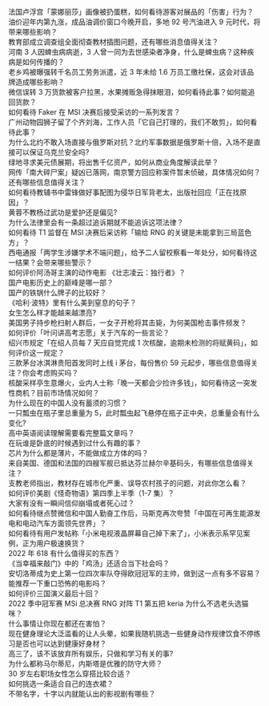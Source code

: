 法国卢浮宫「蒙娜丽莎」画像被扔蛋糕，如何看待游客对展品的「伤害」行为？  
油价迎年内第九涨，成品油调价窗口今晚开启，多地 92 号汽油进入 9 元时代，将带来哪些影响？  
教育部成立调查组全面彻查教材插图问题，还有哪些消息值得关注？  
河南 3 人因蜱虫病病逝，3 人曾一同为去世感染者净身，什么是蜱虫病？这种疾病是如何传播的？  
老乡鸡被曝强转千名员工劳务派遣，近 3 年未给 1.6 万员工缴社保，这会对该品牌造成哪些影响？  
微信误转 3 万货款被客户拉黑，水果摊贩急得抹眼泪，如何看待此事？如何能追回货款？  
如何看待 Faker 在 MSI 决赛后接受采访的一系列发言？  
广州动物园狮子留了个齐刘海，工作人员「它自己打理的，我们不敢剪」，如何看待此事？  
为什么北约不敢入场直接与俄罗斯对抗？北约军事数据是俄罗斯十倍，入场不是直接可以保证乌克兰安全吗?  
绿地寻求美元债展期，将出售千亿资产，如何从商业角度解读此举？  
网传「南大碎尸案」疑凶已落网，南京警方回应称案件暂未侦破，具体情况如何？还有哪些信息值得关注？  
如何看待教辅书中雷锋做好事配图为侵华日军背老太，出版社回应「正在找原因」？  
黄蓉不教杨过武功是爱护还是偏见?  
为什么法律里会有一条超过追诉期就不能追诉这项法律？  
如何看待 T1 监督在 MSI 决赛后采访称「输给 RNG 的关键是未能拿到三局蓝色方」？  
西电通报「两学生涉嫌学术不端问题」，给予二人留校察看一年处分，如何看待这一结果？会带来哪些警示？  
如何评价阿汤哥主演的动作电影 《壮志凌云：独行者》？  
国产电影历史上的巅峰是哪一部？  
国产的铁锅什么牌子的比较好？  
《哈利·波特》里有什么美到窒息的句子？  
女生怎么样才能越来越漂亮?  
美国男子持步枪扫射人群后，一女子开枪将其击毙，为何美国枪击事件频发？  
如何评价「叶问讲高考志愿」关于汽车的一些言论？  
绍兴市规定「在绍人员每 7 天应自觉完成 1 次核酸，逾期未检测的将赋黄码」，如何评价这一规定？  
三款茅台冰淇淋贵阳首发同时上线 i 茅台，每份售价 59 元起步，哪些信息值得关注？你会考虑购买吗？  
核酸采样亭生意爆火，业内人士称「晚一天都会少捡许多钱」，如何看待这一突发性商机？目前市场情况如何？  
为什么现在的中国人没有蓄须的习惯？  
一只瓢虫在瓶子里总重量为 5，此时瓢虫起飞悬停在瓶子正中央，总重量会有什么变化?  
高中英语阅读理解需要看完整篇文章吗？  
在玩谁是卧底的时候遇到过什么有趣的事？  
芯片为什么都是薄片，不能做成立方体的吗？  
来自美国、德国和法国的四艘军舰已抵达芬兰赫尔辛基码头，有哪些信息值得关注？  
支教老师指出，教材存在城市化严重、误导农村孩子的问题，对此你怎么看？  
如何评价美剧《怪奇物语》第四季上半季（1-7 集）？  
大家有没有一瞬间信仰崩塌或者死心过？  
如何看待继点赞微信和中国人勤奋工作后，马斯克再次夸赞「中国在可再生能源发电和电动汽车方面领先世界」？  
如何看待有用户发帖称「小米电视液晶屏幕自己掉下来了」，小米表示系罕见案例，正为用户极速换货？  
2022 年 618 有什么值得买的东西？  
《当幸福来敲门》中的「鸡汤」还适合当下社会吗？  
安切洛蒂成为史上第一位四次率队夺得欧冠冠军的主帅，做到这一点有多不容易？  
能推荐一下重口恐怖的电影吗？  
如何评价三国演义最后十回？  
2022 季中冠军赛 MSi 总决赛 RNG 对阵 T1 第五把 keria 为什么不选老头选猫咪？  
什么事情让你现在都还在害怕？  
现在健身理论大泛滥看的让人头晕，如果我随机挑选一些健身动作规律饮食不停练习是否也可以达到健康好身材？  
高三了，该不该放弃所有娱乐，只做和学习有关的事?  
为什么都称马尔蒂尼，内斯塔是优雅的防守大师？  
30 岁左右职场女性怎么穿搭比较合适？  
如何挑选一条适合自己的连衣裙？  
不带名字，十字以内就能认出的影视剧有哪些？  
